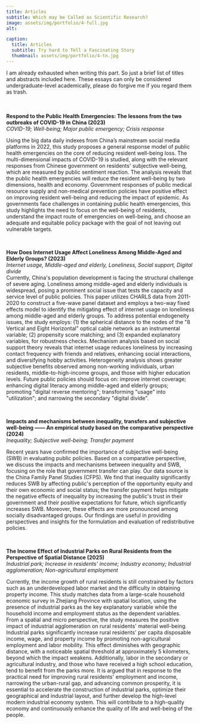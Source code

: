 ```yaml
---
title: Articles
subtitle: Which may be Called as Scientific Research?
image: assets/img/portfolio/4-full.jpg
alt: 

caption:
  title: Articles
  subtitle: Try hard to Tell a Fascinating Story 
  thumbnail: assets/img/portfolio/4-tn.jpg
---
```

I am already exhausted when writing this part. So just a brief list of titles and abstracts included here. These essays can only be considered undergraduate-level academically, please do forgive me if you regard them as trash.  
  
  <br><br>
**Respond to the Public Health Emergencies: The lessons from the two outbreaks of COVID-19 in China  (2023)**  
*COVID-19; Well-being; Major public emergency; Crisis response*  

Using the big data daily indexes from China’s mainstream social media platforms in 2022, this study proposes a general response model of public health emergencies on the core of reducing resident well-being loss. The multi-dimensional impacts of COVID-19 is studied, along with the relevant responses from Chinese government on residents' subjective well-being, which are measured by public sentiment reaction. The analysis reveals that the public health emergencies will reduce the resident well-being by two dimensions, health and economy. Government responses of public medical resource supply and non-medical prevention policies have positive effect on improving resident well-being and reducing the impact of epidemic. As governments face challenges in containing public health emergencies, this study highlights the need to focus on the well-being of residents, understand the impact route of emergencies on well-being, and choose an adequate and equitable policy package with the goal of not leaving out vulnerable targets.   

  <br>
  
**How Does Internet Usage Affect Loneliness Among Middle-Aged and Elderly Groups? (2023)**  
*Internet usage, Middle-aged and elderly, Loneliness, Social support, Digital divide*  
Currently, China's population development is facing the structural challenge of severe aging. Loneliness among middle-aged and elderly individuals is widespread, posing a prominent social issue that tests the capacity and service level of public policies. This paper utilizes CHARLS data from 2011-2020 to construct a five-wave panel dataset and employs a two-way fixed effects model to identify the mitigating effect of internet usage on loneliness among middle-aged and elderly groups. To address potential endogeneity issues, the study employs: (1) the spherical distance to the nodes of the "8 Vertical and Eight Horizontal" optical cable network as an instrumental variable; (2) propensity score matching; and (3) expanded explanatory variables, for robustness checks. Mechanism analysis based on social support theory reveals that internet usage reduces loneliness by increasing contact frequency with friends and relatives, enhancing social interactions, and diversifying hobby activities. Heterogeneity analysis shows greater subjective benefits observed among non-working individuals, urban residents, middle-to-high-income groups, and those with higher education levels. Future public policies should focus on: improve internet coverage; enhancing digital literacy among middle-aged and elderly groups; promoting "digital reverse mentoring"; transforming "usage" into "utilization"; and narrowing the secondary "digital divide".

  <br>
  
**Impacts and mechanisms between inequality, transfers and subjective well-being —— An empirical study based on the comparative perspective (2024)**  
*Inequality; Subjective well-being; Transfer payment*  

Recent years have confirmed the importance of subjective well-being (SWB) in evaluating public policies. Based on a comparative perspective, we discuss the impacts and mechanisms between inequality and SWB, focusing on the role that government transfer can play. Our data source is the China Family Panel Studies (CFPS). We find that inequality significantly reduces SWB by affecting public's perception of the opportunity equity and their own economic and social status; the transfer payment helps mitigate the negative effects of inequality by increasing the public's trust in their government and their positive expectations for future, which significantly increases SWB. Moreover, these effects are more pronounced among socially
disadvantaged groups. Our findings are useful in providing perspectives and insights for the formulation and evaluation of redistributive policies.  

  <br>
  
**The Income Effect of Industrial Parks on Rural Residents from the Perspective of Spatial Distance (2025)**  
*Industrial park; Increase in residents' income; Industry economy; Industrial agglomeration; Non-agricultural employment*  
  
Currently, the income growth of rural residents is still constrained by factors such as an underdeveloped labor market and the difficulty in obtaining property income. This study matches data from a large-scale household economic survey in Zhejiang Province with spatial location, using the presence of industrial parks as the key explanatory variable while the household income and employment status as the dependent variables. From a spatial and micro perspective, the study measures the positive impact of industrial agglomeration on rural residents' material well-being. Industrial parks significantly increase rural residents' per capita disposable income, wage, and property income by promoting non-agricultural employment and labor mobility. This effect diminishes with geographic distance, with a noticeable spatial threshold at approximately 5 kilometers, beyond which the impact weakens. Additionally, labor in the secondary or agricultural industry, and those who have received a high school education, tend to benefit from the parks more. It is argued that in response to the practical need for improving rural residents' employment and income, narrowing the urban-rural gap, and advancing common prosperity, it is essential to accelerate the construction of industrial parks, optimize their geographical and industrial layout, and further develop the high-level modern industrial economy system. This will contribute to a high-quality economy and continuously enhance the quality of life and well-being of the people.
